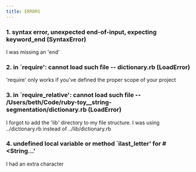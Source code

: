 ```yaml
---
title: ERRORS
---
```



### 1. syntax error, unexpected end-of-input, expecting keyword_end (SyntaxError)

I was missing an 'end'

### 2. in `require': cannot load such file -- dictionary.rb (LoadError)

'require' only works if you've defined the proper scope of your project

### 3. in `require_relative': cannot load such file -- /Users/beth/Code/ruby-toy__string-segmentation/dictionary.rb (LoadError)

I forgot to add the 'lib' directory to my file structure. I was using ../dictionary.rb instead of ../lib/dictionary.rb

### 4. undefined local variable or method `ilast_letter' for #<String...'

I had an extra character

